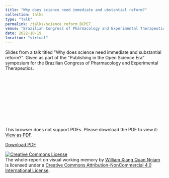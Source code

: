 ```yaml
---
title: "Why does science need immediate and ubstantial reform?"
collection: talks
type: "Talk"
permalink: /talks/science_reform_BCPET
venue: "Brazilian Congress of Pharmacology and Experimental Therapeutics"
date: 2022-10-19
location: "virtual"
---
```


Slides from a talk titled "Why does science need immediate and substantial reform?". Given as part of the "Publishing in the Open Science Era" symposium for the Brazilian Congress of Pharmacology and Experimental Therapeutics.

<object data="https://williamngiam.github.io/files/ScienceReformBCPET.pdf" type="application/pdf" width="700px" height="584px">
    <embed src="https://williamngiam.github.io/files/ScienceReformBCPET.pdf">
        <p>This browser does not support PDFs. Please download the PDF to view it: <a href="https://williamngiam.github.io/files/ScienceReformBCPET.pdf">View as PDF</a>.</p>
    </embed>
</object>

<u><a href="https://williamngiam.github.io/files/ScienceReformBCPET.pdf">Download PDF</a></u>

<a rel="license" href="http://creativecommons.org/licenses/by-nc/4.0/"><img alt="Creative Commons License" style="border-width:0" src="https://i.creativecommons.org/l/by-nc/4.0/88x31.png" /></a><br /><span xmlns:dct="http://purl.org/dc/terms/" property="dct:title">The whole-report on visual working memory</span> by <a xmlns:cc="http://creativecommons.org/ns#" href="https://williamngiam.github.io/talks/science_reform_BCPET" property="cc:attributionName" rel="cc:attributionURL">William Xiang Quan Ngiam</a> is licensed under a <a rel="license" href="http://creativecommons.org/licenses/by-nc/4.0/">Creative Commons Attribution-NonCommercial 4.0 International License</a>.
